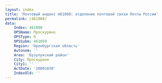 ```yaml
---
layout: index
title: 'Почтовый индекс 461008: отделение почтовой связи Почты России'
permalink: /461008/
data:
    Index: 461008
    OPSName: Проскурино
    OPSType: О
    OPSSubm: 461059
    Region: 'Оренбургская область'
    Autonom: ''
    Area: 'Бузулукский район'
    City: Проскурино
    City1: ''
    ActDate: '20001030'
    IndexOld: ''
---
```

